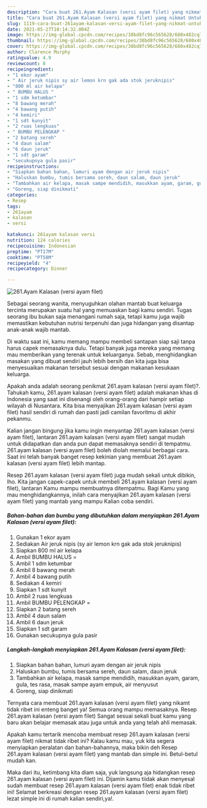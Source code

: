 ```yaml
---
description: "Cara buat 261.Ayam Kalasan (versi ayam filet) yang nikmat Untuk Jualan"
title: "Cara buat 261.Ayam Kalasan (versi ayam filet) yang nikmat Untuk Jualan"
slug: 1119-cara-buat-261ayam-kalasan-versi-ayam-filet-yang-nikmat-untuk-jualan
date: 2021-05-27T10:14:32.004Z
image: https://img-global.cpcdn.com/recipes/38bd8fc96c565628/680x482cq70/261ayam-kalasan-versi-ayam-filet-foto-resep-utama.jpg
thumbnail: https://img-global.cpcdn.com/recipes/38bd8fc96c565628/680x482cq70/261ayam-kalasan-versi-ayam-filet-foto-resep-utama.jpg
cover: https://img-global.cpcdn.com/recipes/38bd8fc96c565628/680x482cq70/261ayam-kalasan-versi-ayam-filet-foto-resep-utama.jpg
author: Clarence Murphy
ratingvalue: 4.9
reviewcount: 8
recipeingredient:
- "1 ekor ayam"
- " Air jeruk nipis sy air lemon krn gak ada stok jeruknipis"
- "800 ml air kelapa"
- " BUMBU HALUS "
- "1 sdm ketumbar"
- "8 bawang merah"
- "4 bawang putih"
- "4 kemiri"
- "1 sdt kunyit"
- "2 ruas lengkuas"
- " BUMBU PELENGKAP "
- "2 batang sereh"
- "4 daun salam"
- "6 daun jeruk"
- "1 sdt garam"
- "secukupnya gula pasir"
recipeinstructions:
- "Siapkan bahan bahan, lumuri ayam dengan air jeruk nipis"
- "Haluskan bumbu, tumis bersama sereh, daun salam, daun jeruk"
- "Tambahkan air kelapa, masak sampe mendidih, masukkan ayam, garam, gula, tes rasa, masak sampe ayam empuk, air menyusut"
- "Goreng, siap dinikmati"
categories:
- Resep
tags:
- 261ayam
- kalasan
- versi

katakunci: 261ayam kalasan versi 
nutrition: 124 calories
recipecuisine: Indonesian
preptime: "PT17M"
cooktime: "PT58M"
recipeyield: "4"
recipecategory: Dinner

---
```



![261.Ayam Kalasan (versi ayam filet)](https://img-global.cpcdn.com/recipes/38bd8fc96c565628/680x482cq70/261ayam-kalasan-versi-ayam-filet-foto-resep-utama.jpg)

Sebagai seorang wanita, menyuguhkan olahan mantab buat keluarga tercinta merupakan suatu hal yang memuaskan bagi kamu sendiri. Tugas seorang ibu bukan saja menangani rumah saja, tetapi kamu juga wajib memastikan kebutuhan nutrisi terpenuhi dan juga hidangan yang disantap anak-anak wajib mantab.

Di waktu  saat ini, kamu memang mampu membeli santapan siap saji tanpa harus capek memasaknya dulu. Tetapi banyak juga mereka yang memang mau memberikan yang terenak untuk keluarganya. Sebab, menghidangkan masakan yang dibuat sendiri jauh lebih bersih dan kita juga bisa menyesuaikan makanan tersebut sesuai dengan makanan kesukaan keluarga. 



Apakah anda adalah seorang penikmat 261.ayam kalasan (versi ayam filet)?. Tahukah kamu, 261.ayam kalasan (versi ayam filet) adalah makanan khas di Indonesia yang saat ini disenangi oleh orang-orang dari hampir setiap wilayah di Nusantara. Kita bisa menyajikan 261.ayam kalasan (versi ayam filet) hasil sendiri di rumah dan pasti jadi camilan favoritmu di akhir pekanmu.

Kalian jangan bingung jika kamu ingin menyantap 261.ayam kalasan (versi ayam filet), lantaran 261.ayam kalasan (versi ayam filet) sangat mudah untuk didapatkan dan anda pun dapat memasaknya sendiri di tempatmu. 261.ayam kalasan (versi ayam filet) boleh diolah memalui berbagai cara. Saat ini telah banyak banget resep kekinian yang membuat 261.ayam kalasan (versi ayam filet) lebih mantap.

Resep 261.ayam kalasan (versi ayam filet) juga mudah sekali untuk dibikin, lho. Kita jangan capek-capek untuk membeli 261.ayam kalasan (versi ayam filet), lantaran Kamu mampu membuatnya ditempatmu. Bagi Kamu yang mau menghidangkannya, inilah cara menyajikan 261.ayam kalasan (versi ayam filet) yang mantab yang mampu Kalian coba sendiri.

<!--inarticleads1-->

##### Bahan-bahan dan bumbu yang dibutuhkan dalam menyiapkan 261.Ayam Kalasan (versi ayam filet):

1. Gunakan 1 ekor ayam
1. Sediakan  Air jeruk nipis (sy air lemon krn gak ada stok jeruknipis)
1. Siapkan 800 ml air kelapa
1. Ambil  BUMBU HALUS =
1. Ambil 1 sdm ketumbar
1. Ambil 8 bawang merah
1. Ambil 4 bawang putih
1. Sediakan 4 kemiri
1. Siapkan 1 sdt kunyit
1. Ambil 2 ruas lengkuas
1. Ambil  BUMBU PELENGKAP =
1. Siapkan 2 batang sereh
1. Ambil 4 daun salam
1. Ambil 6 daun jeruk
1. Siapkan 1 sdt garam
1. Gunakan secukupnya gula pasir




<!--inarticleads2-->

##### Langkah-langkah menyiapkan 261.Ayam Kalasan (versi ayam filet):

1. Siapkan bahan bahan, lumuri ayam dengan air jeruk nipis
1. Haluskan bumbu, tumis bersama sereh, daun salam, daun jeruk
1. Tambahkan air kelapa, masak sampe mendidih, masukkan ayam, garam, gula, tes rasa, masak sampe ayam empuk, air menyusut
1. Goreng, siap dinikmati




Ternyata cara membuat 261.ayam kalasan (versi ayam filet) yang nikamt tidak ribet ini enteng banget ya! Semua orang mampu memasaknya. Resep 261.ayam kalasan (versi ayam filet) Sangat sesuai sekali buat kamu yang baru akan belajar memasak atau juga untuk anda yang telah ahli memasak.

Apakah kamu tertarik mencoba membuat resep 261.ayam kalasan (versi ayam filet) nikmat tidak ribet ini? Kalau kamu mau, yuk kita segera menyiapkan peralatan dan bahan-bahannya, maka bikin deh Resep 261.ayam kalasan (versi ayam filet) yang mantab dan simple ini. Betul-betul mudah kan. 

Maka dari itu, ketimbang kita diam saja, yuk langsung aja hidangkan resep 261.ayam kalasan (versi ayam filet) ini. Dijamin kamu tiidak akan menyesal sudah membuat resep 261.ayam kalasan (versi ayam filet) enak tidak ribet ini! Selamat berkreasi dengan resep 261.ayam kalasan (versi ayam filet) lezat simple ini di rumah kalian sendiri,ya!.

